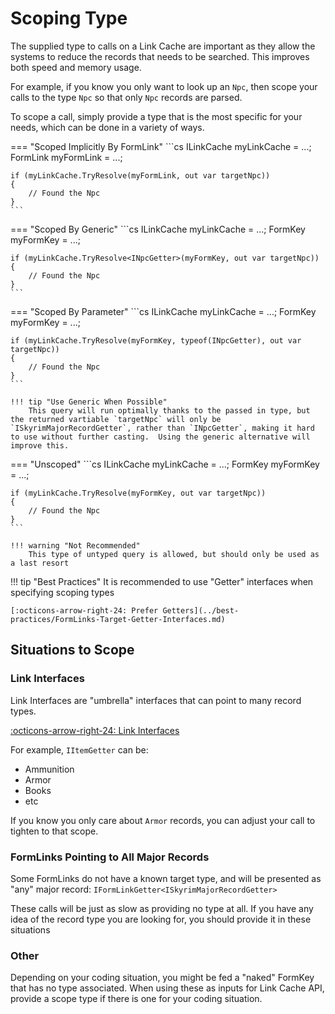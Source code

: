 # Scoping Type
The supplied type to calls on a Link Cache are important as they allow the systems to reduce the records that needs to be searched.  This improves both speed and memory usage.   

For example, if you know you only want to look up an `Npc`, then scope your calls to the type `Npc` so that only `Npc` records are parsed. 

To scope a call, simply provide a type that is the most specific for your needs, which can be done in a variety of ways.

=== "Scoped Implicitly By FormLink"
    ```cs
    ILinkCache myLinkCache = ...;
    FormLink<INpcGetter> myFormLink = ...;

    if (myLinkCache.TryResolve(myFormLink, out var targetNpc))
    {
        // Found the Npc
    }
    ```
=== "Scoped By Generic"
    ```cs
    ILinkCache myLinkCache = ...;
    FormKey myFormKey = ...;

    if (myLinkCache.TryResolve<INpcGetter>(myFormKey, out var targetNpc))
    {
        // Found the Npc
    }
    ```
=== "Scoped By Parameter"
    ```cs
    ILinkCache myLinkCache = ...;
    FormKey myFormKey = ...;

    if (myLinkCache.TryResolve(myFormKey, typeof(INpcGetter), out var targetNpc))
    {
        // Found the Npc
    }
    ```

    !!! tip "Use Generic When Possible"
        This query will run optimally thanks to the passed in type, but the returned vartiable `targetNpc` will only be `ISkyrimMajorRecordGetter`, rather than `INpcGetter`, making it hard to use without further casting.  Using the generic alternative will improve this.
=== "Unscoped"
    ```cs
    ILinkCache myLinkCache = ...;
    FormKey myFormKey = ...;

    if (myLinkCache.TryResolve(myFormKey, out var targetNpc))
    {
        // Found the Npc
    }
    ```

    !!! warning "Not Recommended"
        This type of untyped query is allowed, but should only be used as a last resort

!!! tip "Best Practices"
    It is recommended to use "Getter" interfaces when specifying scoping types

    [:octicons-arrow-right-24: Prefer Getters](../best-practices/FormLinks-Target-Getter-Interfaces.md)

        
## Situations to Scope
### Link Interfaces
Link Interfaces are "umbrella" interfaces that can point to many record types.

[:octicons-arrow-right-24: Link Interfaces](../plugins/Interfaces.md#link-interfaces)

For example, `IItemGetter` can be:

- Ammunition
- Armor
- Books
- etc

If you know you only care about `Armor` records, you can adjust your call to tighten to that scope.

### FormLinks Pointing to All Major Records

Some FormLinks do not have a known target type, and will be presented as "any" major record:  `IFormLinkGetter<ISkyrimMajorRecordGetter>`

These calls will be just as slow as providing no type at all.  If you have any idea of the record type you are looking for, you should provide it in these situations

### Other

Depending on your coding situation, you might be fed a "naked" FormKey that has no type associated.  When using these as inputs for Link Cache API, provide a scope type if there is one for your coding situation.